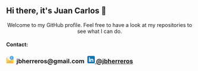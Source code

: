## Hi there, it's Juan Carlos 👋
<p align="center">
Welcome to my GitHub profile. Feel free to have a look at my repositories to see what I can do. 


#### Contact:
<h3><img src="email.png" width="20" height="20"> &nbsp;jbherreros@gmail.com&nbsp;
<img src="linkedin.png" width="20" height="20"><a href="https://www.linkedin.com/in/jbherreros/"> @jbherreros</a></h3>
</p>
